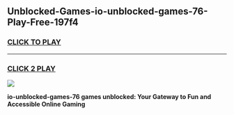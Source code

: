
## Unblocked-Games-io-unblocked-games-76-Play-Free-197f4
<h3>
<a href="https://premium76.site?title=io-unblocked-games-76&ref=10A">CLICK TO PLAY</a></h3>
<hr>

<h3>
<a href="https://premium76.site?title=io-unblocked-games-76&ref=10A">CLICK 2 PLAY</a>
  
</h3>

<a href="https://premium76.site?title=io-unblocked-games-76&ref=10A"><img src="https://clearcache.store/games.png"></a>


**io-unblocked-games-76 games unblocked: Your Gateway to Fun and Accessible Online Gaming**
